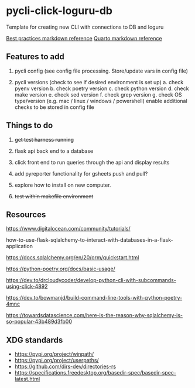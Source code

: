 # pycli-click-loguru-db

Template for creating new CLI with connections to DB and loguru

[Best practices markdown reference](https://www.markdownguide.org/basic-syntax/#overview)
[Quarto markdown reference](https://quarto.org/docs/authoring/markdown-basics.html)

## Features to add

1. pycli config  (see config file processing. Store/update vars in config file)

1. pycli versions (check to see if desired environment is set up)
   a. check pyenv version
   b. check poetry version
   c. check python version
   d. check make version
   e. check sed version
   f. check grep version
   g. check OS type/version (e.g. mac / linux / windows / powershell)
   enable additional checks to be stored in config file

## Things to do

1. ~~get test harness running~~

1. flask api back end to a database

1. click front end to run queries through the api and display results

1. add pyreporter functionality for gsheets push and pull?

1. explore how to install on new computer.

1. ~~test within makefile environment~~

## Resources

<https://www.digitalocean.com/community/tutorials/>

how-to-use-flask-sqlalchemy-to-interact-with-databases-in-a-flask-application

<https://docs.sqlalchemy.org/en/20/orm/quickstart.html>

<https://python-poetry.org/docs/basic-usage/>

<https://dev.to/drcloudycoder/develop-python-cli-with-subcommands-using-click-4892>

<https://dev.to/bowmanjd/build-command-line-tools-with-python-poetry-4mnc>

<https://towardsdatascience.com/here-is-the-reason-why-sqlalchemy-is-so-popular-43b489d3fb00>

## XDG standards

* <https://pypi.org/project/winpath/>
* <https://pypi.org/project/userpaths/>
* <https://github.com/dirs-dev/directories-rs>
* <https://specifications.freedesktop.org/basedir-spec/basedir-spec-latest.html>
